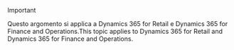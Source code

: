 > [!IMPORTANT]
> <span data-ttu-id="b238c-101">Questo argomento si applica a Dynamics 365 for Retail e Dynamics 365 for Finance and Operations.</span><span class="sxs-lookup"><span data-stu-id="b238c-101">This topic applies to Dynamics 365 for Retail and Dynamics 365 for Finance and Operations.</span></span>
